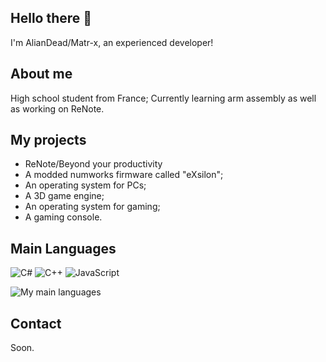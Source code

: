 ## Hello there 👋
I'm AlianDead/Matr-x, an experienced developer!

## About me
High school student from France; Currently learning arm assembly as well as working on ReNote.

## My projects
 - ReNote/Beyond your productivity
 - A modded numworks firmware called "eXsilon";
 - An operating system for PCs;
 - A 3D game engine;
 - An operating system for gaming;
 - A gaming console.

## Main Languages
![C#](https://img.shields.io/badge/c%23-%23239120.svg?style=for-the-badge&logo=c-sharp&logoColor=white)
![C++](https://img.shields.io/badge/c++-%2300599C.svg?style=for-the-badge&logo=c%2B%2B&logoColor=white)
![JavaScript](https://img.shields.io/badge/javascript-%23323330.svg?style=for-the-badge&logo=javascript&logoColor=%23F7DF1E)

![My main languages](https://github-readme-stats.vercel.app/api/top-langs/?username=eXmatrx&hide=stars&theme=dark&show_icons=true&layout=compact)

## Contact
Soon.
